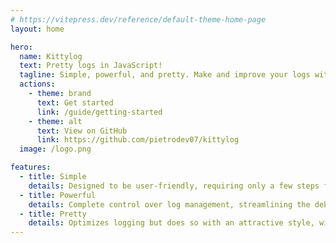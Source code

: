 ```yaml
---
# https://vitepress.dev/reference/default-theme-home-page
layout: home

hero:
  name: Kittylog
  text: Pretty logs in JavaScript!
  tagline: Simple, powerful, and pretty. Make and improve your logs with kittylog.
  actions:
    - theme: brand
      text: Get started
      link: /guide/getting-started
    - theme: alt
      text: View on GitHub
      link: https://github.com/pietrodev07/kittylog
  image: /logo.png

features:
  - title: Simple
    details: Designed to be user-friendly, requiring only a few steps for implementation!
  - title: Powerful
    details: Complete control over log management, streamlining the debugging process! 
  - title: Pretty
    details: Optimizes logging but does so with an attractive style, with awesome colors!
---
```

